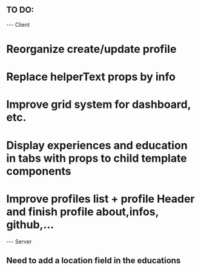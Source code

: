 ## TO DO:


--- Client
# Reorganize create/update profile
# Replace helperText props by info
# Improve grid system for dashboard, etc.

# Display experiences and education in tabs with props to child template components

# Improve profiles list + profile Header and finish profile about,infos, github,...

--- Server
## Need to add a location field in the educations 